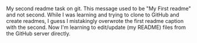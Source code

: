 My second readme task on git. This message used to be "My First readme" and not second.
While I was learning and trying to clone to GitHub and create readmes, I guess I mistakingly overwrote the first readme caption with the second.
Now I'm learning to edit/update (my README) files from the GitHub server directly. 
